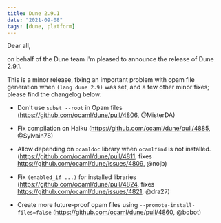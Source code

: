 ```yaml
---
title: Dune 2.9.1
date: "2021-09-08"
tags: [dune, platform]
---
```


Dear all,

on behalf of the Dune team I'm pleased to announce the release of Dune 2.9.1.

This is a minor release, fixing an important problem with opam file generation when `(lang dune 2.9)` was set, and a few other minor fixes; please find the changelog below:

- Don't use `subst --root` in Opam files (https://github.com/ocaml/dune/pull/4806, @MisterDA)

- Fix compilation on Haiku (https://github.com/ocaml/dune/pull/4885, @Sylvain78)

- Allow depending on `ocamldoc` library when `ocamlfind` is not installed.
  (https://github.com/ocaml/dune/pull/4811, fixes https://github.com/ocaml/dune/issues/4809, @nojb)

- Fix `(enabled_if ...)` for installed libraries (https://github.com/ocaml/dune/pull/4824, fixes https://github.com/ocaml/dune/issues/4821, @dra27)

- Create more future-proof opam files using `--promote-install-files=false`
  (https://github.com/ocaml/dune/pull/4860, @bobot)